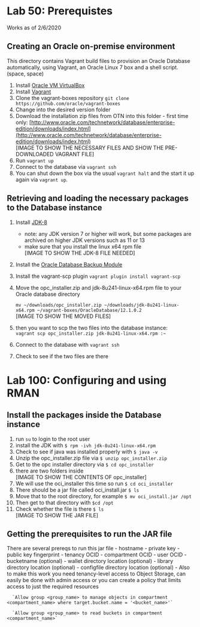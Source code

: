 # Lab 50: Prerequistes 
Works as of 2/6/2020


## Creating an Oracle on-premise environment
This directory contains Vagrant build files to provision an Oracle Database automatically, using Vagrant, an Oracle Linux 7 box and a shell script.(space, space)

1. Install [Oracle VM VirtualBox](https://www.virtualbox.org/wiki/Downloads)
2. Install [Vagrant](https://vagrantup.com/)
3. Clone the vagrant-boxes repository `git clone https://github.com/oracle/vagrant-boxes`
2. Change into the desired version folder
3. Download the installation zip files from OTN into this folder - first time only:
[http://www.oracle.com/technetwork/database/enterprise-edition/downloads/index.html](http://www.oracle.com/technetwork/database/enterprise-edition/downloads/index.html)<br />
   [IMAGE TO SHOW THE NECESSARY FILES AND SHOW THE PRE-DOWNLOADED VAGRANT FILE]<br />
4. Run `vagrant up`
5. Connect to the database via `vagrant ssh`
6. You can shut down the box via the usual `vagrant halt` and the start it up again via `vagrant up`.

## Retrieving and loading the necessary packages to the Database instance
1. Install [JDK-8](https://www.oracle.com/technetwork/java/javase/downloads/jdk8-downloads-2133151.html)
   - note: any JDK version 7 or higher will work, but some packages are archived on higher JDK versions such as 11 or 13
   - make sure that you install the linux x64 rpm file <br />
   [IMAGE TO SHOW THE JDK-8 FILE NEEDED]<br />
2. Install the [Oracle Database Backup Module](https://www.oracle.com/database/technologies/oracle-cloud-backup-downloads.html)
3. Install the vagrant-scp plugin `vagrant plugin install vagrant-scp`
4. Move the opc_installer.zip and jdk-8u241-linux-x64.rpm file to your Oracle database directory <br />

   `mv ~/downloads/opc_installer.zip ~/downloads/jdk-8u241-linux-x64.rpm ~/vagrant-boxes/OracleDatabase/12.1.0.2`<br />
   [IMAGE TO SHOW THE MOVED FILES]</br>
5. then you want to scp the two files into the database instance: <br />
   `vagrant scp opc_installer.zip jdk-8u241-linux-x64.rpm :~`
6. Connect to the database with `vagrant ssh`
7. Check to see if the two files are there


# Lab 100: Configuring and using RMAN


##  Install the packages inside the Database instance
1. run `su` to login to the root user 
2. install the JDK with `$ rpm -ivh jdk-8u241-linux-x64.rpm`
3. Check to see if java was installed properly with `$ java -v`
4. Unzip the opc_installer.zip file via `$ unzip opc_installer.zip`
5. Get to the opc installer directory via `$ cd opc_installer`
6. there are two folders inside <br />
   [IMAGE TO SHOW THE CONTENTS OF opc_installer]<br />
7. We will use the oci_installer this time so run `$ cd oci_installer`
8. There should be a jar file called oci_install.jar `$ ls`
9. Move that to the root directory, for example `$ mv oci_install.jar /opt`
10. Then get to that directory with `$cd /opt`
11. Check whether the file is there `$ ls`<br />
    [IMAGE TO SHOW THE JAR FILE]<br />
    
    
## Getting the prerequisites to run the JAR file
There are several prereqs to run this jar file
      - hostname
      - private key
      - public key fingerprint
      - tenancy OCID
      - compartment OCID
      - user OCID
      - bucketname (optional)
      - wallet directory location (optional)
      - library directory location (optional)
      - configfile directory location (optional)
      - Also to make this work you need tenancy-level access to Object Storage, can easily be done with admin access or you can create a policy that limits access to just the required resources<br />
      
      
      `Allow group <group_name> to manage objects in compartment <compartment_name> where target.bucket.name = '<bucket_name>'`

      `Allow group <group_name> to read buckets in compartment <compartment_name>`
      
      
